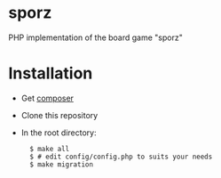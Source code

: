 # sporz

PHP implementation of the board game "sporz"

# Installation

* Get [composer](https://getcomposer.org/)
* Clone this repository
* In the root directory:

		$ make all
		$ # edit config/config.php to suits your needs
		$ make migration
